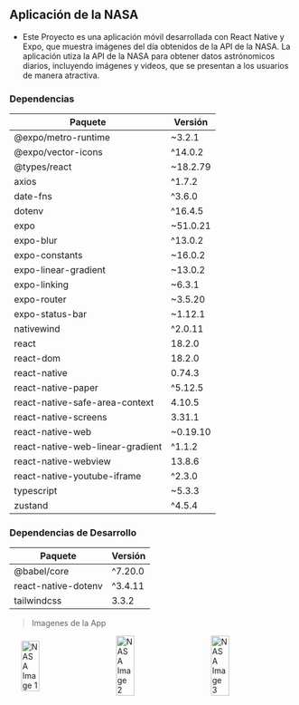 ## Aplicación de la NASA

- Este Proyecto es una aplicación móvil desarrollada con React Native y Expo, que muestra imágenes del día obtenidos de la API de la NASA. La aplicación utiza la API de la NASA para obtener datos astrónomicos diarios, incluyendo imágenes y videos, que se presentan a los usuarios de manera atractiva.

### Dependencias

| Paquete                           | Versión    |
| --------------------------------- | ---------- |
| @expo/metro-runtime               | ~3.2.1     |
| @expo/vector-icons                | ^14.0.2    |
| @types/react                      | ~18.2.79   |
| axios                             | ^1.7.2     |
| date-fns                          | ^3.6.0     |
| dotenv                            | ^16.4.5    |
| expo                              | ~51.0.21   |
| expo-blur                         | ^13.0.2    |
| expo-constants                    | ~16.0.2    |
| expo-linear-gradient              | ~13.0.2    |
| expo-linking                      | ~6.3.1     |
| expo-router                       | ~3.5.20    |
| expo-status-bar                   | ~1.12.1    |
| nativewind                        | ^2.0.11    |
| react                             | 18.2.0     |
| react-dom                         | 18.2.0     |
| react-native                      | 0.74.3     |
| react-native-paper                | ^5.12.5    |
| react-native-safe-area-context    | 4.10.5     |
| react-native-screens              | 3.31.1     |
| react-native-web                  | ~0.19.10   |
| react-native-web-linear-gradient  | ^1.1.2     |
| react-native-webview              | 13.8.6     |
| react-native-youtube-iframe       | ^2.3.0     |
| typescript                        | ~5.3.3     |
| zustand                           | ^4.5.4     |

### Dependencias de Desarrollo

| Paquete               | Versión   |
| --------------------- | --------- |
| @babel/core           | ^7.20.0   |
| react-native-dotenv   | ^3.4.11   |
| tailwindcss           | 3.3.2     |

> Imagenes de la App
<div style="display: flex; justify-content: space-around; align-items: center;">
  <img src="https://github.com/user-attachments/assets/04c5e92e-2498-4fd6-a3b1-40e4d83a8d70" alt="NASA Image 1" width="25%" />
  <img src="https://github.com/user-attachments/assets/c3717147-ff37-49a5-be46-e74170669c74" alt="NASA Image 2" width="25%" />
  <img src="https://github.com/user-attachments/assets/d9ba03c4-4e0b-406b-8c43-cffecfb9cb5d" alt="NASA Image 3" width="25%" />
</div>
